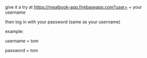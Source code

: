 give it a try at https://mealbook-app.firebaseapp.com?user= + your username

then log in with your password (same as your username)

example:

username = tom

password = tom
